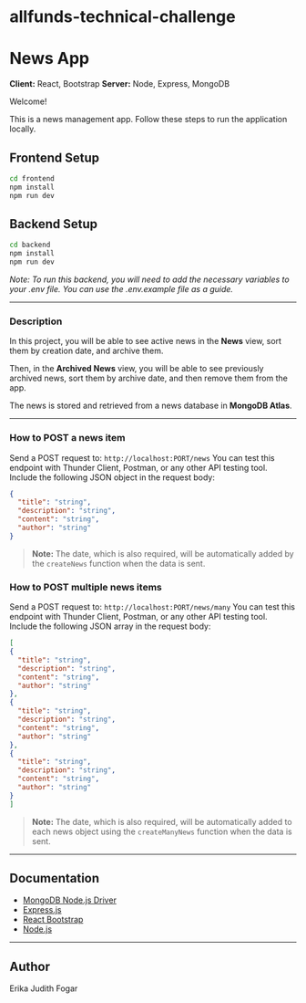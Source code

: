 # allfunds-technical-challenge
# News App

**Client:** React, Bootstrap **Server:** Node, Express, MongoDB

Welcome!

This is a news management app.
Follow these steps to run the application locally.

## Frontend Setup

```bash
cd frontend
npm install
npm run dev 
```

## Backend Setup

```bash
cd backend
npm install
npm run dev
```

*Note: To run this backend, you will need to add the necessary variables to your .env file. You can use the .env.example file as a guide.*

---

### Description

In this project, you will be able to see active news in the **News** view, sort them by creation date, and archive them.

Then, in the **Archived News** view, you will be able to see previously archived news, sort them by archive date, and then remove them from the app.

The news is stored and retrieved from a news database in **MongoDB Atlas**.

---

### How to POST a news item

Send a POST request to: `http://localhost:PORT/news` You can test this endpoint with Thunder Client, Postman, or any other API testing tool.
Include the following JSON object in the request body:

```json
{
  "title": "string",
  "description": "string",
  "content": "string",
  "author": "string"
}
```
> **Note:** The date, which is also required, will be automatically added by the `createNews` function when the data is sent.

### How to POST multiple news items

Send a POST request to: `http://localhost:PORT/news/many` You can test this endpoint with Thunder Client, Postman, or any other API testing tool.
Include the following JSON array in the request body:

```json
[
{
  "title": "string",
  "description": "string",
  "content": "string",
  "author": "string"
},
{
  "title": "string",
  "description": "string",
  "content": "string",
  "author": "string"
},
{
  "title": "string",
  "description": "string",
  "content": "string",
  "author": "string"
}
]
```
> **Note:** The date, which is also required, will be automatically added to each news object using the `createManyNews` function when the data is sent.

---

## Documentation

- [MongoDB Node.js Driver](https://www.mongodb.com/docs/drivers/node/current/get-started/)
- [Express.js](https://expressjs.com/)
- [React Bootstrap](https://react-bootstrap.netlify.app/)
- [Node.js](https://nodejs.org/es/)

---

## Author

Erika Judith Fogar
